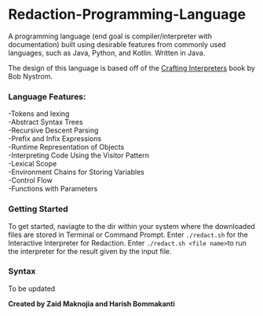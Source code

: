 # Redaction-Programming-Language
A programming language (end goal is compiler/interpreter with documentation) built using desirable features from commonly used languages, such as Java, Python, and Kotlin. Written in Java.

The design of this language is based off of the [Crafting Interpreters](https://craftinginterpreters.com/) book by Bob Nystrom.

### Language Features: 
-Tokens and lexing\
-Abstract Syntax Trees\
-Recursive Descent Parsing\
-Prefix and Infix Expressions\
-Runtime Representation of Objects\
-Interpreting Code Using the Visitor Pattern\
-Lexical Scope\
-Environment Chains for Storing Variables\
-Control Flow\
-Functions with Parameters


### Getting Started
To get started, naviagte to the dir within your system where the downloaded files are stored in Terminal or Command Prompt. Enter ```./redact.sh``` for the Interactive Interpreter for Redaction. Enter ```./redact.sh <file name>```to run the interpreter for the result given by the input file.

### Syntax 
To be updated
 
 
 
**Created by Zaid Maknojia and Harish Bommakanti**

